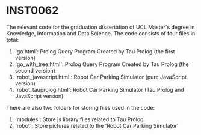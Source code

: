 # INST0062
The relevant code for the graduation dissertation of UCL Master's degree in Knowledge, Information and Data Science. The code consists of four files in total:
1. 'go.html': Prolog Query Program Created by Tau Prolog (the first version)
2. 'go_with_tree.html': Prolog Query Program Created by Tau Prolog (the second version)
3. 'robot_javascript.html': Robot Car Parking Simulator (pure JavaScript version)
4. 'robot_tauprolog.html': Robot Car Parking Simulator (Tau Prolog and JavaScript version)

There are also two folders for storing files used in the code:
1. 'modules': Store js library files related to Tau Prolog
2. 'robot': Store pictures related to the 'Robot Car Parking Simulator'

